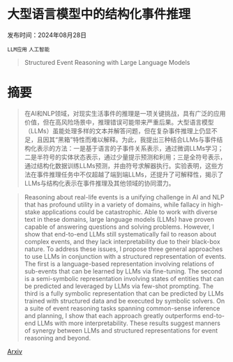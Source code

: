 # 大型语言模型中的结构化事件推理

发布时间：2024年08月28日

`LLM应用` `人工智能`

> Structured Event Reasoning with Large Language Models

# 摘要

> 在AI和NLP领域，对现实生活事件的推理是一项关键挑战，具有广泛的应用价值，但在高风险场景中，推理错误可能带来严重后果。大型语言模型（LLMs）虽能处理多样的文本并解答问题，但在复杂事件推理上仍显不足，且因其“黑箱”特性而难以解释。为此，我提出三种结合LLMs与事件结构化表示的方法：一是基于语言的子事件关系表示，通过微调LLMs学习；二是半符号的实体状态表示，通过少量提示预测和利用；三是全符号表示，通过结构化数据训练LLMs预测，并由符号求解器执行。实验表明，这些方法在事件推理任务中不仅超越了端到端LLMs，还提升了可解释性，揭示了LLMs与结构化表示在事件推理及其他领域的协同潜力。

> Reasoning about real-life events is a unifying challenge in AI and NLP that has profound utility in a variety of domains, while fallacy in high-stake applications could be catastrophic. Able to work with diverse text in these domains, large language models (LLMs) have proven capable of answering questions and solving problems. However, I show that end-to-end LLMs still systematically fail to reason about complex events, and they lack interpretability due to their black-box nature. To address these issues, I propose three general approaches to use LLMs in conjunction with a structured representation of events. The first is a language-based representation involving relations of sub-events that can be learned by LLMs via fine-tuning. The second is a semi-symbolic representation involving states of entities that can be predicted and leveraged by LLMs via few-shot prompting. The third is a fully symbolic representation that can be predicted by LLMs trained with structured data and be executed by symbolic solvers. On a suite of event reasoning tasks spanning common-sense inference and planning, I show that each approach greatly outperforms end-to-end LLMs with more interpretability. These results suggest manners of synergy between LLMs and structured representations for event reasoning and beyond.

[Arxiv](https://arxiv.org/abs/2408.16098)